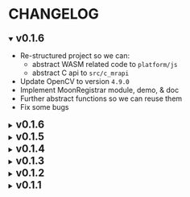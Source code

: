 
# CHANGELOG

<details open>
<summary><strong style="font-size:140%">v0.1.6</strong></summary>

* Re-structured project so we can:
  * abstract WASM related code to `platform/js`
  * abstract C api to `src/c_mrapi`
* Update OpenCV to version `4.9.0`
* Implement MoonRegistrar module, demo, & doc
* Further abstract functions so we can reuse them
* Fix some bugs

</details>


<details>
<summary><strong style="font-size:140%">v0.1.6</strong></summary>

* Improve overall error handling in this library
* Extract C API out and make it a single unit
  * We now only support an abstracted version of C API because:
> Since C++ version of this library is heavily rely on
> C++ features like namespace & class, plus we relies on
> OpenCV's C++ API. So providing a full API of the library
> for C is time consuming. Thus, we only provide an
> abstracted version of this library.

</details>


<details>
<summary><strong style="font-size:140%">v0.1.5</strong></summary>

* Add python wrapper for the entire library
* Use both `select_n_circles_by_largest_radius` and `select_circle_by_brightness_perc` in the 1st iteration of circle selection
* Add `cut_ref_image_from_circle` to handle OpenCV cutting image reference

</details>


<details>
<summary><strong style="font-size:140%">v0.1.4</strong></summary>

* Update HoughCircles parameter further more in each iteration
* Fix links in doc

</details>


<details>
<summary><strong style="font-size:140%">v0.1.3</strong></summary>

* Update Github Action

</details>


<details>
<summary><strong style="font-size:140%">v0.1.2</strong></summary>

* Update Github Action release filename

</details>


<details>
<summary><strong style="font-size:140%">v0.1.1</strong></summary>

* Implement Moon Detection & utilities around it
* Add demo folder
* Make Moon Detection available in WASM
* Dockerize the entire build process

</details>



